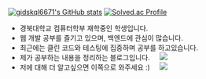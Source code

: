 <!HTML>

[![gidskql6671's GitHub stats](https://github-readme-stats.vercel.app/api?username=gidskql6671&count_private=true&show_icons=true&theme=dracula)](https://github.com/gidskql6671)
[![Solved.ac Profile](http://mazassumnida.wtf/api/v2/generate_badge?boj=gidskql6671)](https://solved.ac/gidskql6671/)

- 경북대학교 컴퓨터학부 재학중인 학생입니다.
- 웹 개발 공부를 즐기고 있으며, 백엔드에 관심이 많습니다.
- 최근에는 클린 코드와 테스팅에 집중하며 공부를 하고있습니다.
- 제가 공부하는 내용을 정리하는 블로그입니다. &nbsp;&nbsp;&nbsp; <a href="https://velog.io/@gidskql6671"> 
    <img src="https://img.shields.io/badge/Velog Blog-Dev Blog-1aa4e4?style=flat-square"/></a>
  </a> 
- 저에 대해 더 알고싶으면 이쪽으로 와주세요 :) &nbsp;&nbsp;&nbsp; <a href="https://velog.io/@gidskql6671/about"> 
    <img src="https://img.shields.io/badge/Velog Profile-About Me-389e64?style=flat-square"/></a>
  </a> 
